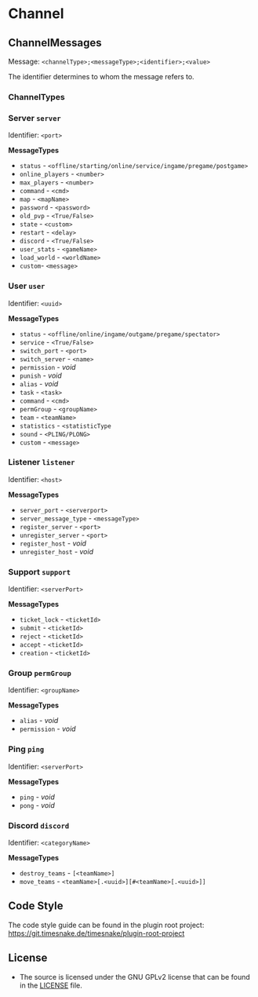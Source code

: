 # Channel

## ChannelMessages

Message: `<channelType>;<messageType>;<identifier>;<value>`

The identifier determines to whom the message refers to.

### ChannelTypes

### Server `server`

Identifier: `<port>`

**MessageTypes** <br>

- `status` - `<offline/starting/online/service/ingame/pregame/postgame>`
- `online_players` - `<number>`
- `max_players` - `<number>`
- `command` - `<cmd>`
- `map` - `<mapName>`
- `password` - `<password>`
- `old_pvp` - `<True/False>`
- `state` - `<custom>`
- `restart` - `<delay>`
- `discord` - `<True/False>`
- `user_stats` - `<gameName>`
- `load_world` - `<worldName>`
- `custom`- `<message>`

### User `user`

Identifier: `<uuid>`

**MessageTypes** <br>

- `status` - `<offline/online/ingame/outgame/pregame/spectator>`
- `service` - `<True/False>`
- `switch_port` - `<port>`
- `switch_server` - `<name>`
- `permission` - _void_
- `punish` - _void_
- `alias` - _void_
- `task` - `<task>`
- `command` - `<cmd>`
- `permGroup` - `<groupName>`
- `team` - `<teamName>`
- `statistics` - `<statisticType`
- `sound` - `<PLING/PLONG>`
- `custom` - `<message>`

### Listener `listener`

Identifier: `<host>`

**MessageTypes** <br>

- `server_port` - `<serverport>`
- `server_message_type` - `<messageType>`
- `register_server` - `<port>`
- `unregister_server` - `<port>`
- `register_host` - _void_
- `unregister_host` - _void_

### Support `support`

Identifier: `<serverPort>`

**MessageTypes** <br>

- `ticket_lock` - `<ticketId>`
- `submit` - `<ticketId>`
- `reject` - `<ticketId>`
- `accept` - `<ticketId>`
- `creation` - `<ticketId>`

### Group `permGroup`

Identifier: `<groupName>`

**MessageTypes** <br>

- `alias` - _void_
- `permission` - _void_

### Ping `ping`

Identifier: `<serverPort>`

**MessageTypes** <br>

- `ping` - _void_
- `pong` - _void_

### Discord `discord`

Identifier: `<categoryName>`

**MessageTypes** <br>

- `destroy_teams` - `[<teamName>]`
- `move_teams` - `<teamName>[.<uuid>][#<teamName>[.<uuid>]]`

## Code Style

The code style guide can be found in the plugin root project:
https://git.timesnake.de/timesnake/plugin-root-project

## License

- The source is licensed under the GNU GPLv2 license that can be found in the [LICENSE](LICENSE) file.
